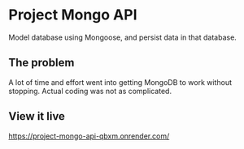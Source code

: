 # Project Mongo API

Model database using Mongoose, and persist data in that database.

## The problem

A lot of time and effort went into getting MongoDB to work without stopping. Actual coding was not as complicated.

## View it live

https://project-mongo-api-qbxm.onrender.com/
